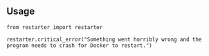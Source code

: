 ## Usage

`from restarter import restarter`


`restarter.critical_error("Something went horribly wrong and the program needs to crash for Docker to restart.")`
